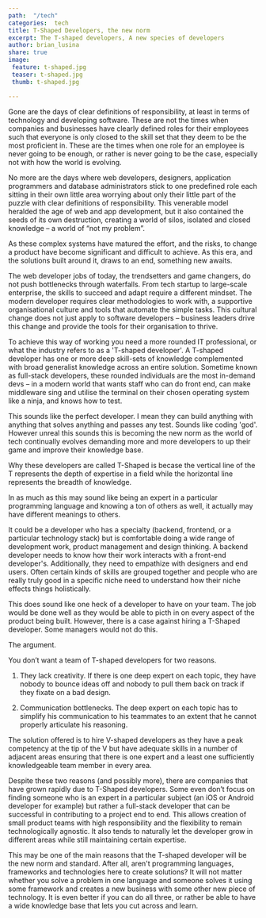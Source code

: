 ```yaml
---
path:  "/tech"
categories:  tech
title: T-Shaped Developers, the new norm
excerpt: The T-shaped developers, A new species of developers
author: brian_lusina
share: true
image:
 feature: t-shaped.jpg
 teaser: t-shaped.jpg
 thumb: t-shaped.jpg

---
```


Gone are the days of clear definitions of responsibility, at least in terms of technology and developing software. These are not the times when companies and businesses have clearly defined roles for their employees such that everyone is only closed to the skill set that they deem to be the most proficient in. These are the times when one role for an employee is never going to be enough, or rather is never going to be the case, especially not with how the world is evolving.

No more are the days where web developers, designers, application programmers and database administrators stick to one predefined role each sitting in their own little area worrying about only their little part of the puzzle with clear definitions of responsibility. This venerable model heralded the age of web and app development, but it also contained the seeds of its own destruction, creating a world of silos, isolated and closed knowledge – a world of “not my problem”.

As these complex systems have matured the effort, and the risks, to change a product have become significant and difficult to achieve. As this era, and the solutions built around it, draws to an end, something new awaits.

The web developer jobs of today, the trendsetters and game changers, do not push bottlenecks through waterfalls. From tech startup to large-scale enterprise, the skills to succeed and adapt require a different mindset.
The modern developer requires clear methodologies to work with, a supportive organisational culture and tools that automate the simple tasks. This cultural change does not just apply to software developers – business leaders drive this change and provide the tools for their organisation to thrive.

To achieve this way of working you need a more rounded IT professional, or what the industry refers to as a 'T-shaped developer'. A T-shaped developer has one or more deep skill-sets of knowledge complemented with broad generalist knowledge across an entire solution.
Sometime known as full-stack developers, these rounded individuals are the most in-demand devs – in a modern world that wants staff who can do front end, can make middleware sing and utilise the terminal on their chosen operating system like a ninja, and knows how to test.

This sounds like the perfect developer. I mean they can build anything with anything that solves anything and passes any test. Sounds like coding 'god'. However unreal this sounds this is becoming the new norm as the world of tech continually evolves demanding more and more developers to up their game and improve their knowledge base.

Why these developers are called T-Shaped is becase the vertical line of the T represents the depth of expertise in a field while the horizontal line represents the breadth of knowledge.

In as much as this may sound like being an expert in a particular programming language and knowing a ton of others as well, it actually may have different meanings to others.

It could be a developer who has a specialty (backend, frontend, or a particular technology stack) but is comfortable doing a wide range of development work, product management and design thinking. A backend developer needs to know how their work interacts with a front-end developer's. Additionally, they need to empathize with designers and end users. Often certain kinds of skills are grouped together and people who are really truly good in a specific niche need to understand how their niche effects things holistically.

This does sound like one heck of a developer to have on your team. The job would be done well as they would be able to picth in on every aspect of the product being built. However, there is a case against hiring a T-Shaped developer. Some managers would not do this.

The argument.

You don’t want a team of T-shaped developers for two reasons.

1.  They lack creativity. If there is one deep expert on each topic, they have nobody to bounce ideas off and nobody to pull them back on track if they fixate on a bad design.

2.  Communication bottlenecks. The deep expert on each topic has to simplify his communication to his teammates to an extent that he cannot properly articulate his reasoning.

The solution offered is to hire V-shaped developers as they have a peak competency at the tip of the V but have adequate skills in a number of adjacent areas ensuring that there is one expert and a least one sufficiently knowledgeable team member in every area.

Despite these two reasons (and possibly more), there are companies that have grown rapidly due to T-Shaped developers. Some even don’t focus on finding someone who is an expert in a particular subject (an iOS or Android developer for example) but rather a full-stack developer that can be successful in contributing to a project end to end. This allows creation of small product teams with high responsibility and the flexibility to remain technologically agnostic. It also tends to naturally let the developer grow in different areas while still maintaining certain expertise.

This may be one of the main reasons that the T-shaped developer will be the new norm and standard. After all, aren't programming languages, frameworks and technologies here to create solutions? It will not matter whether you solve a problem in one language and someone solves it using some framework and creates a new business with some other new piece of technology. It is even better if you can do all three, or rather be able to have a wide knowledge base that lets you cut across and learn.

